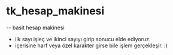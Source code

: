 # tk_hesap_makinesi


-- basit hesap makinesi

- ilk sayı işleç ve ikinci sayıyı girip sonucu elde ediyoruz.
- içerisine harf veya özel karakter girse bile işlem gerçekleşir.
          :)
